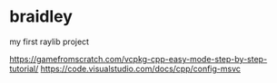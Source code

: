 # braidley
my first raylib project

https://gamefromscratch.com/vcpkg-cpp-easy-mode-step-by-step-tutorial/
https://code.visualstudio.com/docs/cpp/config-msvc
